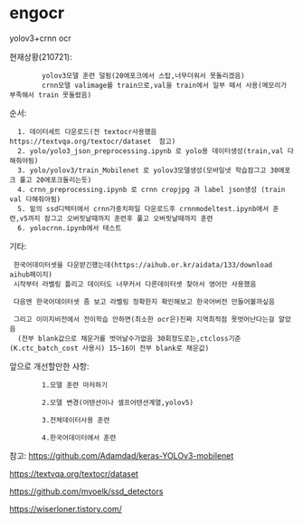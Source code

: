 # engocr

yolov3+crnn ocr

현재상황(210721):

            yolov3모델 훈련 덜됨(20에포크에서 스탑,너무더워서 못돌리겠음)
            crnn모델 valimage를 train으로,val을 train에서 일부 떼서 사용(메모리가 부족해서 train 못돌렸음)
            
            
            
순서:

      1. 데이터세트 다운로드(전 textocr사용했음  https://textvqa.org/textocr/dataset  참고)
      2. yolo/yolo3_json_preprocessing.ipynb 로 yolo용 데이터생성(train,val 다해줘야됨)
      3. yolo/yolov3/train_Mobilenet 로 yolov3모델생성(모바일넷 학습잠그고 30에포크 풀고 20에포크돌리는듯)
      4. crnn_preprocessing.ipynb 로 crnn cropjpg 과 label json생성 (train val 다해줘야됨)
      5. 밑의 ssd디텍터에서 crnn가중치파일 다운로드후 crnnmodeltest.ipynb에서 훈련,v5까지 잠그고 오버핏날때까지 훈련후 풀고 오버핏날때까지 훈련
      6. yolocrnn.ipynb에서 테스트





기타:

     한국어데이터셋을 다운받긴했는데(https://aihub.or.kr/aidata/133/download aihub페이지)
     시작부터 라벨링 틀리고 데이터도 너무커서 다른데이터셋 찾아서 영어만 사용했음
  
     다음엔 한국어데이터셋 좀 보고 라벨링 정확한지 확인해보고 한국어버전 만들어볼까싶음
  
     그리고 이미지비전에서 전이학습 안하면(최소한 ocr은)진짜 지역최적점 못벗어난다는걸 알았음
      (전부 blank값으로 채운거를 벗어날수가없음 30회정도로는,ctcloss기준(K.ctc_batch_cost 사용시) 15~16이 전부 blank로 채운값)
  


앞으로 개선할만한 사항:
  
            1.모델 훈련 마저하기
  
            2.모델 변경(어텐션이나 셀프어텐션계열,yolov5)
  
            3.전체데이터사용 훈련
  
            4.한국어데이터에서 훈련
  
  
        


참고:
  https://github.com/Adamdad/keras-YOLOv3-mobilenet

  https://textvqa.org/textocr/dataset

  https://github.com/mvoelk/ssd_detectors

  https://wiserloner.tistory.com/
